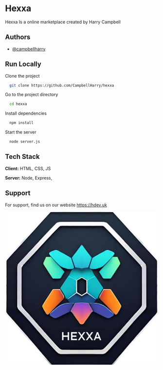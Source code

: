 
# Hexxa
Hexxa Is a online marketplace created by Harry Campbell


## Authors

- [@campbellharry](https://www.github.com/campbellharry)


## Run Locally

Clone the project

```bash
  git clone https://github.com/CampbellHarry/hexxa
```

Go to the project directory

```bash
  cd hexxa
```

Install dependencies

```bash
  npm install
```

Start the server

```bash
  node server.js
```


## Tech Stack

**Client:** HTML, CSS, JS

**Server:** Node, Express, 


## Support

For support, find us on our website https://hdev.uk


![Logo](https://github.com/CampbellHarry/hexxa/blob/main/assets/images/favicon.png)

